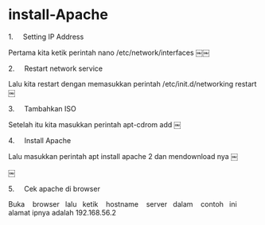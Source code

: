 # install-Apache
1.     Setting IP Address

Pertama kita ketik perintah nano /etc/network/interfaces
￼￼

2.     Restart network service

Lalu kita restart dengan memasukkan perintah /etc/init.d/networking restart
￼

3.     Tambahkan ISO

Setelah itu kita masukkan perintah apt-cdrom add
￼

4.     Install Apache

Lalu masukkan perintah apt install apache 2 dan mendownload nya
￼

￼

5.     Cek apache di browser

Buka    browser   lalu   ketik    hostname    server   dalam    contoh   ini alamat ipnya adalah 192.168.56.2
